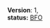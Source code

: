 **Version**: 1,<br>
**status:** [BFO](https://github.com/inter-frame/interfy/blob/main/version-status.md#bfobugs-fixes-only)
